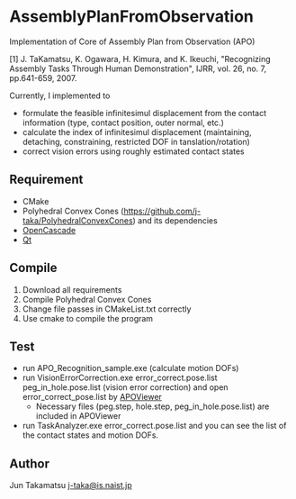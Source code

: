 # AssemblyPlanFromObservation
Implementation of Core of Assembly Plan from Observation (APO)

[1] J. TaKamatsu, K. Ogawara, H. Kimura, and K. Ikeuchi, "Recognizing Assembly Tasks Through Human Demonstration", IJRR, vol. 26, no. 7, pp.641-659, 2007.

Currently, I implemented to 
- formulate the feasible infinitesimul displacement from the contact information (type, contact position, outer normal, etc.)
- calculate the index of infinitesimul displacement (maintaining, detaching, constraining, restricted DOF in tanslation/rotation)
- correct vision errors using roughly estimated contact states

## Requirement
- CMake
- Polyhedral Convex Cones (https://github.com/j-taka/PolyhedralConvexCones) and its dependencies
- [OpenCascade](https://www.opencascade.com/)
- [Qt](https://www.qt.io/)

## Compile
1. Download all requirements
2. Compile Polyhedral Convex Cones
3. Change file passes in CMakeList.txt correctly
4. Use cmake to compile the program

## Test
- run APO_Recognition_sample.exe (calculate motion DOFs)
- run VisionErrorCorrection.exe error_correct.pose.list peg_in_hole.pose.list (vision error correction) and open error_correct_pose.list by [APOViewer](https://github.com/j-taka/APOViewer)
  - Necessary files (peg.step, hole.step, peg_in_hole.pose.list) are included in APOViewer
- run TaskAnalyzer.exe error_correct.pose.list and you can see the list of the contact states and motion DOFs.

## Author
Jun Takamatsu j-taka@is.naist.jp
